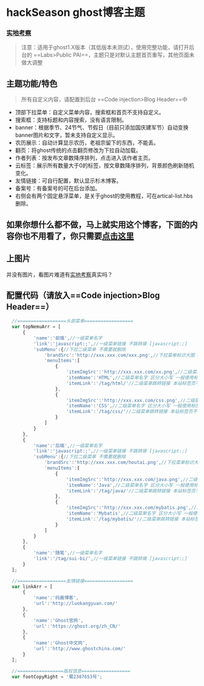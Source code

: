 # hackSeason ghost博客主题
### [实地考察](http://hackbin.cn/)

>注意：适用于ghost1.X版本（其低版本未测试），使用完整功能，请打开后台的 ==Labs>Public PAI==，主题只是对默认主题首页重写，其他页面未做大调整



## 主题功能/特色
>所有自定义内容，请配置到后台 ==Code injection>Blog Header==中
* 顶部下拉菜单：自定义菜单内容，搜索框和首页不支持自定义。
* 搜索框：支持标题和内容搜索，没有语言限制。
* banner：根据季节、24节气、节假日（目前只添加国庆建军节）自动变换banner图片和文字，暂未支持自定义显示。
* 农历展示：自动计算显示农历，老祖宗留下的东西，不能丢。
* 翻页：将ghost传统的点击翻页修改为下拉自动加载。
* 作者列表：按发布文章数降序排列，点击进入该作者主页。
* 云标签：展示所有数量大于0的标签，按文章数降序排列，背景颜色刷新随机变化。
* 友情链接：可自行配置，默认显示杉木博客。
* 备案号：有备案号的可在后台添加。
* 右侧会有两个固定悬浮菜单，是关于ghost的使用教程，可在artical-list.hbs删除。
## 如果你想什么都不做，马上就实用这个博客，下面的内容你也不用看了，你只需要[点击这里](https://jq.qq.com/?_wv=1027&k=5lq4CQD)
## 上图片
并没有图片，看图片难道有[实地考察](http://hackbin.cn/)真实吗？
##  配置代码（请放入==Code injection>Blog Header==）
```js
  //==================头部菜单==================
  var topNemuArr = [
      {
          'name':'前端',//一级菜单名字
          'link':'javascript:;',//一级菜单链接 不跳转填 [javascript:;]
          'subMenu':{//下拉二级菜单 不需要就删除
              'brandSrc':'http://xxx.xxx.com/xxx.png',//下拉菜单标识大图 250x300
              'menuItems':[
                  {
                      'itemImgSrc':'http://xxx.xxx.com/xx.png',//二级菜单图标 65x65
                      'itemName':'HTML',//二级菜单名字 区分大小写 一般使用标签作为二级菜单
                      'itemLink':'/tag/html/'//二级菜单跳转链接 本站标签页不用加域名 标签名不区分大小写
                  },
                  {
                      'itemImgSrc':'http://xxx.xxx.com/css.png',//二级菜单图标 65x65
                      'itemName':'CSS',//二级菜单名字 区分大小写 一般使用标签作为二级菜单
                      'itemLink':'/tag/css/'//二级菜单跳转链接 本站标签页不用加域名 标签名不区分大小写
                  }
              ]
          }
      },
      {
          'name':'后端',//一级菜单名字
          'link':'javascript:;',//一级菜单链接 不跳转填 [javascript:;]
          'subMenu':{//下拉二级菜单 不需要就删除
              'brandSrc':'http://xxx.xxx.com/houtai.png',//下拉菜单标识大图 250x300
              'menuItems':[
                  {
                      'itemImgSrc':'http://xxx.xxx.com/java.png',//二级菜单图标 65x65
                      'itemName':'Java',//二级菜单名字 区分大小写 一般使用标签作为二级菜单
                      'itemLink':'/tag/java/'//二级菜单跳转链接 本站标签页不用加域名 标签名不区分大小写
                  },
                  {
                      'itemImgSrc':'http://xxx.xxx.com/mybatis.png',//二级菜单图标 65x65
                      'itemName':'Mybatis',//二级菜单名字 区分大小写 一般使用标签作为二级菜单
                      'itemLink':'/tag/mybatis/'//二级菜单跳转链接 本站标签页不用加域名 标签名不区分大小写
                  }
              ]
          }
      },
      {
          'name':'随笔',//一级菜单名字
          'link':'/tag/sui-bi/',//一级菜单链接 不跳转填 [javascript:;]
      }
  ];

  //==================友情链接==================
  var linkArr = [
      {
          'name':'码酱博客',
          'url':'http://luokangyuan.com/'
      },
      {
          'name':'Ghost官网',
          'url':'https://ghost.org/zh_CN/'
      },
      {
          'name':'Ghost中文网',
          'url':'http://www.ghostchina.com/'
      }
  ];

  //=================版权信息==================
  var footCopyRight = '蜀2387653号';
```